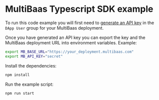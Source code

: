 # MultiBaas Typescript SDK example

To run this code example you will first need to [generate an API key](https://docs.curvegrid.com/multibaas/api/generate-api-keys/) in the `DApp User` group for your MultiBaas deployment.

Once you have generated an API key you can export the key and the MultiBaas deployment URL into environment variables. Example:

```sh
export MB_BASE_URL="https://your_deployment.multibaas.com"
export MB_API_KEY="secret"
```

Install the dependencies:

```sh
npm install
```

Run the example script:

```sh
npm run start
```
